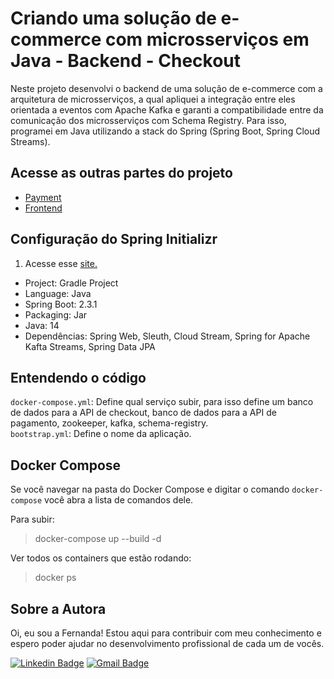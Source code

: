 # Criando uma solução de e-commerce com microsserviços em Java - Backend - Checkout
Neste projeto desenvolvi o backend de uma solução de e-commerce com a arquitetura de microsserviços, a qual apliquei a integração entre eles orientada a eventos com Apache Kafka e garanti a compatibilidade entre da comunicação dos microsserviços com Schema Registry. Para isso, programei em Java utilizando a stack do Spring (Spring Boot, Spring Cloud Streams).

## Acesse as outras partes do projeto
- [Payment](https://github.com/FernandaMakiHirose/ecommerce-payment-api)
- [Frontend](https://github.com/FernandaMakiHirose/ecommerce-checkout-frontend)

## Configuração do Spring Initializr
1) Acesse esse [site.](https://start.spring.io/)
- Project: Gradle Project
- Language: Java
- Spring Boot: 2.3.1
- Packaging: Jar
- Java: 14
- Dependências: Spring Web, Sleuth, Cloud Stream, Spring for Apache Kafta Streams, Spring Data JPA

## Entendendo o código
`docker-compose.yml`: Define qual serviço subir, para isso define um banco de dados para a API de checkout, banco de dados para a API de pagamento, zookeeper, kafka, schema-registry. <br>
`bootstrap.yml`: Define o nome da aplicação.

## Docker Compose
Se você navegar na pasta do Docker Compose e digitar o comando `docker-compose` você abra a lista de comandos dele.

Para subir: 
>docker-compose up --build -d

Ver todos os containers que estão rodando:
>docker ps

## Sobre a Autora
Oi, eu sou a Fernanda! Estou aqui para contribuir com meu conhecimento e espero poder ajudar no desenvolvimento profissional de cada um de vocês.

[![Linkedin Badge](https://img.shields.io/badge/-Fernanda_Maki_Hirose-blue?style=flat-square&logo=Linkedin&logoColor=white&link=https://www.linkedin.com/in/fernanda-maki-hirose-801117208/)](https://www.linkedin.com/in/fernanda-maki-hirose-801117208/)  [![Gmail Badge](https://img.shields.io/badge/-femahi2020@gmail.com-c14438?style=flat-square&logo=Gmail&logoColor=white&link=mailto:femahi2020@gmail.com)](mailto:femahi2020@gmail.com)
